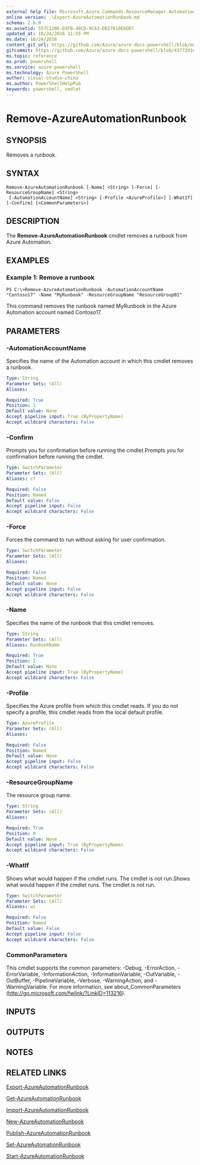 ```yaml
---
external help file: Microsoft.Azure.Commands.ResourceManager.Automation.dll-Help.xml
online version: .\Export-AzureAutomationRunbook.md
schema: 2.0.0
ms.assetid: 557C120E-D3FB-40CD-9CA3-DD27610E6DD7
updated_at: 10/24/2016 11:55 PM
ms.date: 10/24/2016
content_git_url: https://github.com/Azure/azure-docs-powershell/blob/master/azureps-cmdlets-docs/ResourceManager/AzureRM.Automation/v0.9.8/Remove-AzureAutomationRunbook.md
gitcommit: https://github.com/Azure/azure-docs-powershell/blob/4377291ee360e58e2c1c5d644155daf6a0279055/azureps-cmdlets-docs/ResourceManager/AzureRM.Automation/v0.9.8/Remove-AzureAutomationRunbook.md
ms.topic: reference
ms.prod: powershell
ms.service: azure-powershell
ms.technology: Azure PowerShell
author: visual-studio-china
ms.author: PowerShellHelpPub
keywords: powershell, cmdlet
---
```


# Remove-AzureAutomationRunbook

## SYNOPSIS
Removes a runbook.

## SYNTAX

```
Remove-AzureAutomationRunbook [-Name] <String> [-Force] [-ResourceGroupName] <String>
 [-AutomationAccountName] <String> [-Profile <AzureProfile>] [-WhatIf] [-Confirm] [<CommonParameters>]
```

## DESCRIPTION
The **Remove-AzureAutomationRunbook** cmdlet removes a runbook from Azure Automation.

## EXAMPLES

### Example 1: Remove a runbook
```
PS C:\>Remove-AzureAutomationRunbook -AutomationAccountName "Contoso17" -Name "MyRunbook" -ResourceGroupName "ResourceGroup01"
```

This command removes the runbook named MyRunbook in the Azure Automation account named Contoso17.

## PARAMETERS

### -AutomationAccountName
Specifies the name of the Automation account in which this cmdlet removes a runbook.

```yaml
Type: String
Parameter Sets: (All)
Aliases: 

Required: True
Position: 1
Default value: None
Accept pipeline input: True (ByPropertyName)
Accept wildcard characters: False
```

### -Confirm
Prompts you for confirmation before running the cmdlet.Prompts you for confirmation before running the cmdlet.

```yaml
Type: SwitchParameter
Parameter Sets: (All)
Aliases: cf

Required: False
Position: Named
Default value: False
Accept pipeline input: False
Accept wildcard characters: False
```

### -Force
Forces the command to run without asking for user confirmation.

```yaml
Type: SwitchParameter
Parameter Sets: (All)
Aliases: 

Required: False
Position: Named
Default value: None
Accept pipeline input: False
Accept wildcard characters: False
```

### -Name
Specifies the name of the runbook that this cmdlet removes.

```yaml
Type: String
Parameter Sets: (All)
Aliases: RunbookName

Required: True
Position: 2
Default value: None
Accept pipeline input: True (ByPropertyName)
Accept wildcard characters: False
```

### -Profile
Specifies the Azure profile from which this cmdlet reads.
If you do not specify a profile, this cmdlet reads from the local default profile.

```yaml
Type: AzureProfile
Parameter Sets: (All)
Aliases: 

Required: False
Position: Named
Default value: None
Accept pipeline input: False
Accept wildcard characters: False
```

### -ResourceGroupName
The resource group name.

```yaml
Type: String
Parameter Sets: (All)
Aliases: 

Required: True
Position: 0
Default value: None
Accept pipeline input: True (ByPropertyName)
Accept wildcard characters: False
```

### -WhatIf
Shows what would happen if the cmdlet runs.
The cmdlet is not run.Shows what would happen if the cmdlet runs.
The cmdlet is not run.

```yaml
Type: SwitchParameter
Parameter Sets: (All)
Aliases: wi

Required: False
Position: Named
Default value: False
Accept pipeline input: False
Accept wildcard characters: False
```

### CommonParameters
This cmdlet supports the common parameters: -Debug, -ErrorAction, -ErrorVariable, -InformationAction, -InformationVariable, -OutVariable, -OutBuffer, -PipelineVariable, -Verbose, -WarningAction, and -WarningVariable. For more information, see about_CommonParameters (http://go.microsoft.com/fwlink/?LinkID=113216).

## INPUTS

## OUTPUTS

## NOTES

## RELATED LINKS

[Export-AzureAutomationRunbook](xref:ResourceManager/AzureRM.Automation/v0.9.8/Export-AzureAutomationRunbook.md)

[Get-AzureAutomationRunbook](xref:ResourceManager/AzureRM.Automation/v0.9.8/Get-AzureAutomationRunbook.md)

[Import-AzureAutomationRunbook](xref:ResourceManager/AzureRM.Automation/v0.9.8/Import-AzureAutomationRunbook.md)

[New-AzureAutomationRunbook](xref:ResourceManager/AzureRM.Automation/v0.9.8/New-AzureAutomationRunbook.md)

[Publish-AzureAutomationRunbook](xref:ResourceManager/AzureRM.Automation/v0.9.8/Publish-AzureAutomationRunbook.md)

[Set-AzureAutomationRunbook](xref:ResourceManager/AzureRM.Automation/v0.9.8/Set-AzureAutomationRunbook.md)

[Start-AzureAutomationRunbook](xref:ResourceManager/AzureRM.Automation/v0.9.8/Start-AzureAutomationRunbook.md)


